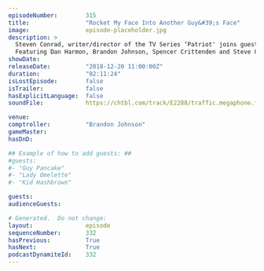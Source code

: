 ```yaml
---
episodeNumber:        315
title:                "Rocket My Face Into Another Guy&#39;s Face"
image:                episode-placeholder.jpg
description: >
  Steven Conrad, writer/director of the TV Series ‘Patriot' joins guest Comptroller Brandon Johnson. The Santa Clause 2, Have You Seen It?
  Featuring Dan Harmon, Brandon Johnson, Spencer Crittenden and Steve Conrad.
showDate:             
releaseDate:          "2018-12-20 11:00:00Z"
duration:             "02:11:24"
isLostEpisode:        false
isTrailer:            false
hasExplicitLanguage:  false
soundFile:            https://chtbl.com/track/E2288/traffic.megaphone.fm/STA4268871207.mp3

venue:                
comptroller:          "Brandon Johnson"
gameMaster:           
hasDnD:               

## Example of how to add guests: ##
#guests:
#- "Guy Pancake"
#- "Lady Omelette"
#- "Kid Hashbrown"

guests:
audienceGuests:

# Generated.  Do not change:
layout:               episode
sequenceNumber:       332
hasPrevious:          True
hasNext:              True
podcastDynamiteId:    332
---
```


<!-- The episode description will be rendered here -->
<!-- Add your content below here -->

